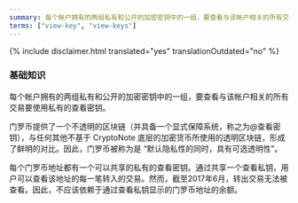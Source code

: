 ```yaml
---
summary: 每个帐户拥有的两组私有和公开的加密密钥中的一组，要查看与该帐户相关的所有交易要使用私有的查看密钥。
terms: ["view-key", "view-keys"]
---
```


{% include disclaimer.html translated="yes" translationOutdated="no" %}

### 基础知识

每个帐户拥有的两组私有和公开的加密密钥中的一组，要查看与该帐户相关的所有交易要使用私有的查看密钥。

门罗币提供了一个不透明的区块链（并具备一个显式保障系统，称之为@查看密钥），与任何其他不基于 CryptoNote
底层的加密货币所使用的透明区块链，形成了鲜明的对比。因此，门罗币被称为是 “默认隐私性的同时，具有可选透明性”。

每个门罗币地址都有一个可以共享的私有的查看密钥。通过共享一个查看私钥，用户可以查看该地址的每一笔转入的交易。然而，截至2017年6月，转出交易无法被查看。因此，不应该依赖于通过查看私钥显示的门罗币地址的余额。
